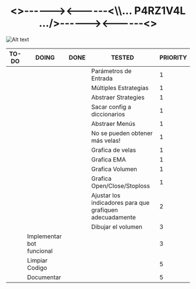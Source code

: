 <h1 align="center"><>------><------<\\... P4RZ1V4L .../>------><------<></h1>

![Alt text](https://www.gamersglobal.de/sites/gamersglobal.de/files/galerie/280/VirtuaVerse_03.jpg "p4rz1v4l")

| TO-DO | DOING                     | DONE | TESTED                                                   | PRIORITY |
|-------|---------------------------|------|----------------------------------------------------------|----------|
|       |                           |      | Parámetros de Entrada                                    | 1        |
|       |                           |      | Múltiples Estrategias                                    | 1        |
|       |                           |      | Abstraer Strategies                                      | 1        |
|       |                           |      | Sacar config a diccionarios                              | 1        |
|       |                           |      | Abstraer Menús                                           | 1        |
|       |                           |      | No se pueden obtener más velas!                          | 1        |
|       |                           |      | Grafica de velas                                         | 1        |
|       |                           |      | Grafica EMA                                              | 1        |
|       |                           |      | Grafica Volumen                                          | 1        |
|       |                           |      | Grafica Open/Close/Stoploss                              | 1        |
|       |                           |      | Ajustar los indicadores para que grafiquen adecuadamente | 2        |
|       |                           |      | Dibujar el volumen                                       | 3        |
|       | Implementar bot funcional |      |                                                          | 3        |
|       | Limpiar Codigo            |      |                                                          | 5        |
|       | Documentar                |      |                                                          | 5        |

